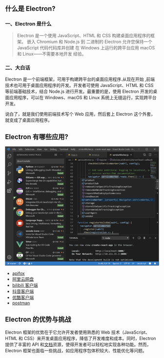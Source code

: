 ## 什么是 Electron?

### 一、Electron 是什么

> Electron 是一个使用 JavaScript、HTML 和 CSS 构建桌面应用程序的框架。 嵌入 Chromium 和 Node.js 到 二进制的 Electron 允许您保持一个 JavaScript 代码代码库并创建 在 Windows 上运行的跨平台应用 macOS 和 Linux——不需要本地开发 经验。

### 二、大白话

Electron 是一个前端框架，可用于构建跨平台的桌面应用程序.从现在开始 ,前端技术也可用于桌面应用程序的开发。开发者可使用 JavaScript、HTML 和 CSS 等前端基础技术，结合 Node.js 进行开发。最重要的是，使用 Electron 开发的桌面应用程序，可以在 Windows、macOS 和 Linux 系统上无缝运行，实现跨平台开发。

说白了，就是我们使用前端技术写个 Web 应用，然后套上 Electron 这个外套，就变成了桌面应用程序。

## Electron 有哪些应用?

![image-20240430111800822](./image/image-20240430111800822.png)

- [apifox](https://apifox.com/?utm_source=baidu_pinzhuan&utm_medium=sem&utm_campaign=pinzhuan&utm_content=pinzhuan&utm_term=apifox)
- [阿里云网盘](https://www.alipan.com/)
- [bilibili 客户端](https://app.bilibili.com/)
- [抖音客户端](https://www.douyin.com/vs)
- [优酷客户端](https://mobile.youku.com/)
- [postman](https://www.postman.com/downloads/)

## **Electron 的优势与挑战**

Electron 框架的优势在于它允许开发者使用熟悉的 Web 技术（JavaScript、HTML 和 CSS）来开发桌面应用程序，降低了开发难度和成本。同时，Electron 提供了丰富的 API 和[文档](https://cloud.baidu.com/product/doc.html)资源，使得开发者可以轻松地实现各种功能。然而，Electron 框架也面临一些挑战，如应用程序包体积较大、性能优化等问题。

